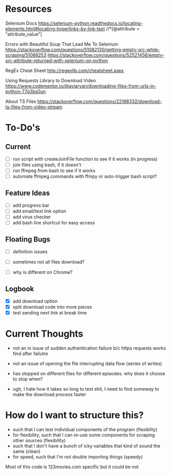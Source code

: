 # Resources
Selenium Docs
https://selenium-python.readthedocs.io/locating-elements.html#locating-hyperlinks-by-link-text
//*[@attribute = "attribute_value"]

Errors with Beautiful Soup That Lead Me To Selenium
https://stackoverflow.com/questions/51082130/getting-empty-src-while-scraping/51088253
https://stackoverflow.com/questions/52521456/empty-src-attribute-returned-with-selenium-on-python

RegEx Cheat Sheet
http://regexlib.com/cheatsheet.aspx

Using Requests Library to Download Video
https://www.codementor.io/@aviaryan/downloading-files-from-urls-in-python-77q3bs0un

About TS Files
https://stackoverflow.com/questions/22188332/download-ts-files-from-video-stream

# To-Do's
## Current
- [ ] run script with createJoinFile function to see if it works (in progress)
- [ ] join files using bash, if it doesn't
- [ ] run ffmpeg from bash to see if it works
- [ ] automate ffmpeg commands with ffmpy or auto-trigger bash script?
 
## Feature Ideas 
- [ ] add progress bar
- [ ] add email/text link option
- [ ] add virus checker
- [ ] add bash line shortcut for easy access

## Floating Bugs
- [ ] definition issues
- [ ] sometimes not all files download?
- [ ] why is different on Chrome?


## Logbook
- [x] add download option
- [x] split download code into more pieces 
- [x] test sending next link at break time

# Current Thoughts
- not an in issue of sudden authentication failure b/c https requests works find after failutre
- not an issue of opening the file interrupting data flow (series of writes)

- has stopped on different files for different episodes. why does it choose to stop when?
- ugh, I hate how it takes so long to test shit, I need to find someway to make the download process faster

# How do I want to structure this?
- such that I can test individual components of the program (flexiblity)
- for flexibility, such that I can re-use some components for scraping other sources (flexibility)
- such that I don't have a bunch of icky variables that kind of sound the same (clean)
- for speed, such that I'm not double importing things (speedy)


Most of this code is 123movies.com specific
but it could be not
